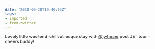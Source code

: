 ```yaml
---
date: "2010-05-20T19:40:06Z"
tags:
- imported
- from-twitter
---
```

Lovely little weekend-chillout-esque stay with [@jwheare](/twitter/#/jwheare) post JET tour - cheers buddy\!
